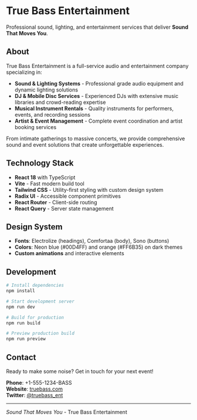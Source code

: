# True Bass Entertainment

Professional sound, lighting, and entertainment services that deliver **Sound That Moves You**.

## About

True Bass Entertainment is a full-service audio and entertainment company specializing in:

- **Sound & Lighting Systems** - Professional grade audio equipment and dynamic lighting solutions
- **DJ & Mobile Disc Services** - Experienced DJs with extensive music libraries and crowd-reading expertise  
- **Musical Instrument Rentals** - Quality instruments for performers, events, and recording sessions
- **Artist & Event Management** - Complete event coordination and artist booking services

From intimate gatherings to massive concerts, we provide comprehensive sound and event solutions that create unforgettable experiences.

## Technology Stack

- **React 18** with TypeScript
- **Vite** - Fast modern build tool
- **Tailwind CSS** - Utility-first styling with custom design system
- **Radix UI** - Accessible component primitives
- **React Router** - Client-side routing
- **React Query** - Server state management

## Design System

- **Fonts**: Electrolize (headings), Comfortaa (body), Sono (buttons)
- **Colors**: Neon blue (#00D4FF) and orange (#FF6B35) on dark themes
- **Custom animations** and interactive elements

## Development

```bash
# Install dependencies
npm install

# Start development server
npm run dev

# Build for production
npm run build

# Preview production build
npm run preview
```

## Contact

Ready to make some noise? Get in touch for your next event!

**Phone**: +1-555-1234-BASS  
**Website**: [truebass.com](https://truebass.com)  
**Twitter**: [@truebass_ent](https://twitter.com/truebass_ent)

---

*Sound That Moves You* - True Bass Entertainment

